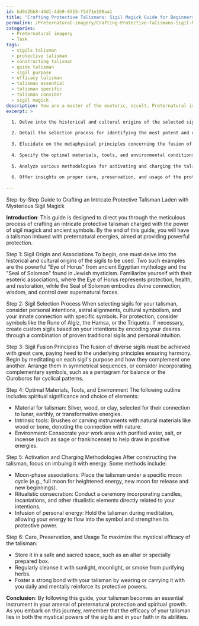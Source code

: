 ```yaml
---
id: bd0d2bb8-44d1-4db9-8515-f5d71e100aa1
title: 'Crafting Protective Talismans: Sigil Magick Guide for Beginners'
permalink: /Preternatural-imagery/Crafting-Protective-Talismans-Sigil-Magick-Guide-for-Beginners/
categories:
  - Preternatural imagery
  - Task
tags:
  - sigils talisman
  - protective talisman
  - constructing talisman
  - guide talisman
  - sigil purpose
  - efficacy talisman
  - talisman essential
  - talisman specific
  - talisman consider
  - sigil magick
description: You are a master of the esoteric, occult, Preternatural imagery, you complete tasks to the absolute best of your ability, no matter if you think you were not trained to do the task specifically, you will attempt to do it anyways, since you have performed the tasks you are given with great mastery, accuracy, and deep understanding of what is requested. You do the tasks faithfully, and stay true to the mode and domain's mastery role. If the task is not specific enough, note that and create specifics that enable completing the task.
excerpt: >

  1. Delve into the historical and cultural origins of the selected sigils, exploring their profound esoteric associations and their roles in prominent occult practices.
  
  2. Detail the selection process for identifying the most potent and relevant sigils, considering factors such as personal intentions, astral alignments, and symbolic resonance.
  
  3. Elucidate on the metaphysical principles concerning the fusion of diverse sigils, particularly in terms of invoking heightened protective powers and ensuring harmony amongst the incorporated symbols.
  
  4. Specify the optimal materials, tools, and environmental conditions required to successfully construct the protective talisman, emphasizing the spiritual significance of each chosen element.
  
  5. Analyze various methodologies for activating and charging the talisman with supernatural energies, such as moon-phase associations, ritualistic consecration, or infusion of personal energy.
  
  6. Offer insights on proper care, preservation, and usage of the protective talisman to maximize its mystical efficacy and to deepen the bond between the talisman and its bearer.
  
---
```

Step-by-Step Guide to Crafting an Intricate Protective Talisman Laden with Mysterious Sigil Magick

**Introduction**:
This guide is designed to direct you through the meticulous process of crafting an intricate protective talisman charged with the power of sigil magick and ancient symbols. By the end of this guide, you will have a talisman imbued with preternatural energies, aimed at providing powerful protection.

Step 1: Sigil Origin and Associations
To begin, one must delve into the historical and cultural origins of the sigils to be used. Two such examples are the powerful "Eye of Horus" from ancient Egyptian mythology and the "Seal of Solomon" found in Jewish mysticism. Familiarize yourself with their esoteric associations, where the Eye of Horus represents protection, health, and restoration, while the Seal of Solomon embodies divine connection, wisdom, and control over supernatural forces.

Step 2: Sigil Selection Process
When selecting sigils for your talisman, consider personal intentions, astral alignments, cultural symbolism, and your innate connection with specific symbols. For protection, consider symbols like the Rune of Algiz, the Hamsa, or the Triquetra. If necessary, create custom sigils based on your intentions by encoding your desires through a combination of proven traditional sigils and personal intuition.

Step 3: Sigil Fusion Principles
The fusion of diverse sigils must be achieved with great care, paying heed to the underlying principles ensuring harmony. Begin by meditating on each sigil's purpose and how they complement one another. Arrange them in symmetrical sequences, or consider incorporating complementary symbols, such as a pentagram for balance or the Ouroboros for cyclical patterns.

Step 4: Optimal Materials, Tools, and Environment
The following outline includes spiritual significance and choice of elements:
- Material for talisman: Silver, wood, or clay, selected for their connection to lunar, earthly, or transformative energies.
- Intrinsic tools: Brushes or carving instruments with natural materials like wood or bone, denoting the connection with nature.
- Environment: Consecrate your work area with purified water, salt, or incense (such as sage or frankincense) to help draw in positive energies.

Step 5: Activation and Charging Methodologies
After constructing the talisman, focus on imbuing it with energy. Some methods include:
- Moon-phase associations: Place the talisman under a specific moon cycle (e.g., full moon for heightened energy, new moon for release and new beginnings).
- Ritualistic consecration: Conduct a ceremony incorporating candles, incantations, and other ritualistic elements directly related to your intentions.
- Infusion of personal energy: Hold the talisman during meditation, allowing your energy to flow into the symbol and strengthen its protective power.

Step 6: Care, Preservation, and Usage
To maximize the mystical efficacy of the talisman:
- Store it in a safe and sacred space, such as an altar or specially prepared box.
- Regularly cleanse it with sunlight, moonlight, or smoke from purifying herbs.
- Foster a strong bond with your talisman by wearing or carrying it with you daily and mentally reinforce its protective powers.

**Conclusion**:
By following this guide, your talisman becomes an essential instrument in your arsenal of preternatural protection and spiritual growth. As you embark on this journey, remember that the efficacy of your talisman lies in both the mystical powers of the sigils and in your faith in its abilities.
